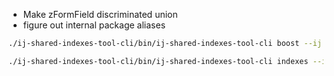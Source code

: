- Make zFormField discriminated union
- figure out internal package aliases

```sh
./ij-shared-indexes-tool-cli/bin/ij-shared-indexes-tool-cli boost --ij "/opt/webstorm" --project /home/elpresidank/Development/work/e2-monorepo/
```

```sh
./ij-shared-indexes-tool-cli/bin/ij-shared-indexes-tool-cli indexes --ij "/opt/webstorm" --project "/home/elpresidank/Development/work/e2-monorepo" --base-url "http://127.0.0.1:25561"
```